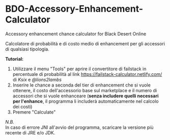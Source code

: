 # BDO-Accessory-Enhancement-Calculator
Accessory enhancement chance calculator for Black Desert Online

Calcolatore di probabilità e di costo medio di enhancement per gli accessori di qualsiasi tipologia.

**Tutorial:**

1. Utilizzare il menu "Tools" per aprire il convertitore di failstack in percentuale di probabilità al link 
   https://failstack-calculator.netlify.com/ di *Ksix* e *@lions2lambs*
2. Inserire le chance a seconda del tier di enhancement che si vuole ottenere, il costo dell'accessorio base sul marketplace e il numero di accessori che si vuole enhanceare (**senza includere quelli necessari per l'enhance**, il programma li includerà automaticamente nel calcolo dei costi)
3. Premere "Calculate"

*N.B.*  
In caso di errore JNI all'avvio del programma, scaricare la versione più recente di JRE e/o JDK.

